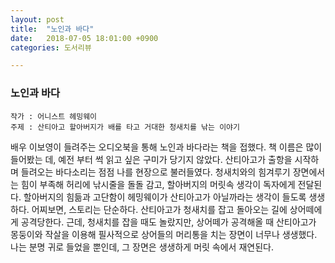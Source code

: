```yaml
---
layout: post
title:  "노인과 바다"
date:   2018-07-05 18:01:00 +0900
categories: 도서리뷰

---
```




### 노인과 바다

```
작가 : 어니스트 헤밍웨이
주제 : 산티아고 할아버지가 배를 타고 거대한 청새치를 낚는 이야기
```

배우 이보영이 들려주는 오디오북을 통해 노인과 바다라는 책을 접했다. 책 이름은 많이 들어봤는 데, 예전 부터 썩 읽고 싶은 구미가 당기지 않았다. 산티아고가 출항을 시작하며 들려오는 바다소리는 점점 나를 현장으로 불러들였다. 청새치와의 힘겨루기 장면에서는 힘이 부족해 허리에 낚시줄을 돌돌 감고, 할아버지의 머릿속 생각이 독자에게 전달된다. 할아버지의 힘듦과 고단함이 헤밍웨이가 산티아고가 아닐까라는 생각이 들도록 생생하다. 어찌보면, 스토리는 단순하다. 산티아고가 청새치를 잡고 돌아오는 길에 상어떼에게 공격당한다. 근데, 청새치를 잡을 때도 놀랐지만, 상어떼가 공격해올 때 산티아고가 몽둥이와 작살을 이용해 필사적으로 상어들의 머리통을 치는 장면이 너무나 생생했다. 나는 분명 귀로 들었을 뿐인데, 그 장면은 생생하게 머릿 속에서 재연된다.   
